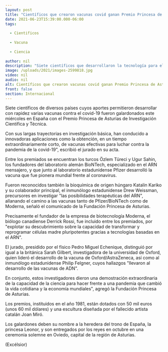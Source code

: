 ```yaml
---
layout: post
title: "Científicos que crearon vacunas covid ganan Premio Princesa de Asturias"
date: 2021-06-23T15:39:00.000-06:00
tags:
  
  - Cientificos
  
  - Vacuna
  
  - Ciencia
  
author: nil
description: "Siete científicos que desarrollaron la tecnología para elaborar algunas de las vacunas contra el covid-19 son galardonados con el Premio Princesa de Asturias de Investigación Científica y Técnica"
image: /uploads/2021/images-2599818.jpg
video: nil
audio: nil
alt: Científicos que crearon vacunas covid ganan Premio Princesa de Asturias
front: false
section: Internacional
---
```


Siete científicos de diversos países cuyos aportes permitieron desarrollar con rapidez varias vacunas contra el covid-19 fueron galardonados este miércoles en España con el Premio Princesa de Asturias de Investigación Científica y Técnica.

Con sus largas trayectorias en investigación básica, han conducido a innovadoras aplicaciones como la obtención, en un tiempo extraordinariamente corto, de vacunas efectivas para luchar contra la pandemia de la covid-19", escribió el jurado en su acta.

Entre los premiados se encuentran los turcos Özlem Türeci y Ugur Sahin, los fundadores del laboratorio alemán BioNTech, especializado en el ARN mensajero, y que junto al laboratorio estadunidense Pfizer desarrolló la vacuna que fue pionera mundial frente al coronavirus.

Fueron reconocidos también la bioquímica de origen húngaro Katalin Kariko y su colaborador principal, el inmunólogo estadunidense Drew Weissman, precursores en investigar "las posibilidades terapéuticas del ARN", allanando el camino a las vacunas tanto de Pfizer/BioNTech como de Moderna, señaló el comunicado de la Fundación Princesa de Asturias.

Precisamente el fundador de la empresa de biotecnología Moderna, el biólogo canadiense Derrick Rossi, fue incluido entre los premiados, por "explotar su descubrimiento sobre la capacidad de transformar y reprogramar células madre pluripotentes gracias a tecnologías basadas en el ARN".

El jurado, presidido por el físico Pedro Miguel Echenique, distinguió por igual a la británica Sarah Gilbert, investigadora de la universidad de Oxford, quien lideró el desarrollo de la vacuna de Oxford/AstraZeneca, así como al inmunólogo estadunidense Philip Felgner, cuyos hallazgos "llevaron al desarrollo de las vacunas de ADN".

En conjunto, estos investigadores dieron una demostración extraordinaria de la capacidad de la ciencia para hacer frente a una pandemia que cambió la vida cotidiana y la economía mundiales", agregó la Fundación Princesa de Asturias.

Los premios, instituidos en el año 1981, están dotados con 50 mil euros (unos 60 mil dólares) y una escultura diseñada por el fallecido artista catalán Joan Miró.

Los galardones deben su nombre a la heredera del trono de España, la princesa Leonor, y son entregados por los reyes en octubre en una ceremonia solemne en Oviedo, capital de la región de Asturias.

(Excélsior)